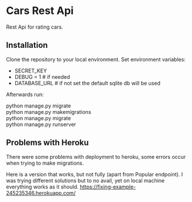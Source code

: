 # Cars Rest Api

Rest Api for rating cars.

## Installation

Clone the repository to your local environment.
Set environment variables:
- SECRET_KEY
- DEBUG = 1  # if needed
- DATABASE_URL # if not set the default sqlite db will be used

Afterwards run:

python manage.py migrate <br>
python manage.py makemigrations <br>
python manage.py migrate <br>
python manage.py runserver <br>


## Problems with Heroku
There were some problems with deployment to heroku,
some errors occur when trying to make migrations. 

Here is a version that works, but not fully (apart from Popular endpoint).
I was trying different solutions but to no avail, yet on local machine everything works as it should.
https://fixing-example-245235346.herokuapp.com/
